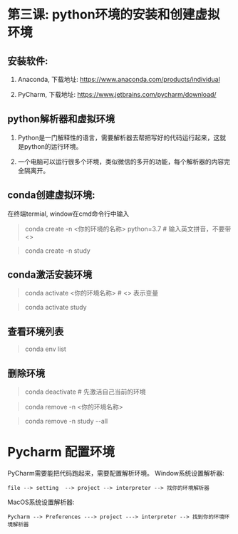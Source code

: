 # 第三课: python环境的安装和创建虚拟环境

## 安装软件: 
1. Anaconda, 下载地址: https://www.anaconda.com/products/individual
   
2. PyCharm, 下载地址: https://www.jetbrains.com/pycharm/download/


##  python解析器和虚拟环境
1. Python是一门解释性的语言，需要解析器去帮把写好的代码运行起来，这就是python的运行环境。
      
2. 一个电脑可以运行很多个环境，类似微信的多开的功能，每个解析器的内容完全隔离开。


## conda创建虚拟环境:
在终端termial, window在cmd命令行中输入 
> conda create -n <你的环境的名称> python=3.7 # 输入英文拼音，不要带<>

> conda create -n study

## conda激活安装环境
> conda activate <你的环境名称> # <> 表示变量

> conda activate study
## 查看环境列表
> conda env list 


## 删除环境
> conda deactivate # 先激活自己当前的环境

> conda remove -n <你的环境名称>

> conda remove -n study --all 
  

# Pycharm 配置环境
PyCharm需要能把代码跑起来，需要配置解析环境。 Window系统设置解析器: 
```
file --> setting  --> project --> interpreter --> 找你的环境解析器

```
    
MacOS系统设置解析器: 
```
Pycharm --> Preferences ---> project ---> interpreter --> 找到你的环境环境解析器

```
